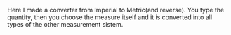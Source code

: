Here I made a converter from Imperial to Metric(and reverse). You type the quantity, then you choose the measure itself and it is converted into all types of the other measurement sistem.
